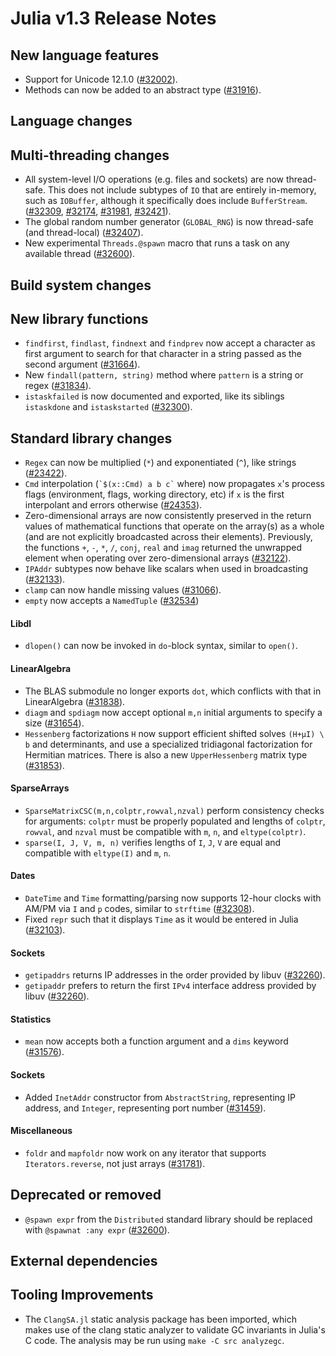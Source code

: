 Julia v1.3 Release Notes
========================

New language features
---------------------

* Support for Unicode 12.1.0 ([#32002]).
* Methods can now be added to an abstract type ([#31916]).

Language changes
----------------


Multi-threading changes
-----------------------

* All system-level I/O operations (e.g. files and sockets) are now thread-safe.
  This does not include subtypes of `IO` that are entirely in-memory, such as `IOBuffer`,
  although it specifically does include `BufferStream`.
  ([#32309], [#32174], [#31981], [#32421]).
* The global random number generator (`GLOBAL_RNG`) is now thread-safe (and thread-local) ([#32407]).
* New experimental `Threads.@spawn` macro that runs a task on any available thread ([#32600]).

Build system changes
--------------------


New library functions
---------------------

* `findfirst`, `findlast`, `findnext` and `findprev` now accept a character as first argument
  to search for that character in a string passed as the second argument ([#31664]).
* New `findall(pattern, string)` method where `pattern` is a string or regex ([#31834]).
* `istaskfailed` is now documented and exported, like its siblings `istaskdone` and `istaskstarted` ([#32300]).

Standard library changes
------------------------

* `Regex` can now be multiplied (`*`) and exponentiated (`^`), like strings ([#23422]).
* `Cmd` interpolation (``` `$(x::Cmd) a b c` ``` where) now propagates `x`'s process flags
  (environment, flags, working directory, etc) if `x` is the first interpolant and errors
  otherwise ([#24353]).
* Zero-dimensional arrays are now consistently preserved in the return values of mathematical
  functions that operate on the array(s) as a whole (and are not explicitly broadcasted across their elements).
  Previously, the functions  `+`, `-`, `*`, `/`, `conj`, `real` and `imag` returned the unwrapped element
  when operating over zero-dimensional arrays ([#32122]).
* `IPAddr` subtypes now behave like scalars when used in broadcasting ([#32133]).
* `clamp` can now handle missing values ([#31066]).
* `empty` now accepts a `NamedTuple` ([#32534])

#### Libdl

* `dlopen()` can now be invoked in `do`-block syntax, similar to `open()`.

#### LinearAlgebra

* The BLAS submodule no longer exports `dot`, which conflicts with that in LinearAlgebra ([#31838]).
* `diagm` and `spdiagm` now accept optional `m,n` initial arguments to specify a size ([#31654]).
* `Hessenberg` factorizations `H` now support efficient shifted solves `(H+µI) \ b` and determinants, and use a specialized tridiagonal factorization for Hermitian matrices. There is also a new `UpperHessenberg` matrix type ([#31853]).

#### SparseArrays

* `SparseMatrixCSC(m,n,colptr,rowval,nzval)` perform consistency checks for arguments:
  `colptr` must be properly populated and lengths of `colptr`, `rowval`, and `nzval`
  must be compatible with `m`, `n`, and `eltype(colptr)`.
* `sparse(I, J, V, m, n)` verifies lengths of `I`, `J`, `V` are equal and compatible with
  `eltype(I)` and `m`, `n`.

#### Dates

* `DateTime` and `Time` formatting/parsing now supports 12-hour clocks with AM/PM via `I` and `p` codes, similar to `strftime` ([#32308]).
* Fixed `repr` such that it displays `Time` as it would be entered in Julia ([#32103]).

#### Sockets

* `getipaddrs` returns IP addresses in the order provided by libuv ([#32260]).
* `getipaddr` prefers to return the first `IPv4` interface address provided by libuv ([#32260]).

#### Statistics

* `mean` now accepts both a function argument and a `dims` keyword ([#31576]).

#### Sockets

* Added `InetAddr` constructor from `AbstractString`, representing IP address, and `Integer`,
  representing port number ([#31459]).

#### Miscellaneous

* `foldr` and `mapfoldr` now work on any iterator that supports `Iterators.reverse`, not just arrays ([#31781]).

Deprecated or removed
---------------------

* `@spawn expr` from the `Distributed` standard library should be replaced with `@spawnat :any expr` ([#32600]).

External dependencies
---------------------

Tooling Improvements
---------------------

* The `ClangSA.jl` static analysis package has been imported, which makes use of
  the clang static analyzer to validate GC invariants in Julia's C code. The analysis
  may be run using `make -C src analyzegc`.

<!--- generated by NEWS-update.jl: -->
[#23422]: https://github.com/JuliaLang/julia/issues/23422
[#24353]: https://github.com/JuliaLang/julia/issues/24353
[#31066]: https://github.com/JuliaLang/julia/issues/31066
[#31459]: https://github.com/JuliaLang/julia/issues/31459
[#31576]: https://github.com/JuliaLang/julia/issues/31576
[#31654]: https://github.com/JuliaLang/julia/issues/31654
[#31664]: https://github.com/JuliaLang/julia/issues/31664
[#31781]: https://github.com/JuliaLang/julia/issues/31781
[#31834]: https://github.com/JuliaLang/julia/issues/31834
[#31838]: https://github.com/JuliaLang/julia/issues/31838
[#31853]: https://github.com/JuliaLang/julia/issues/31853
[#31916]: https://github.com/JuliaLang/julia/issues/31916
[#31981]: https://github.com/JuliaLang/julia/issues/31981
[#32002]: https://github.com/JuliaLang/julia/issues/32002
[#32103]: https://github.com/JuliaLang/julia/issues/32103
[#32122]: https://github.com/JuliaLang/julia/issues/32122
[#32133]: https://github.com/JuliaLang/julia/issues/32133
[#32174]: https://github.com/JuliaLang/julia/issues/32174
[#32260]: https://github.com/JuliaLang/julia/issues/32260
[#32300]: https://github.com/JuliaLang/julia/issues/32300
[#32308]: https://github.com/JuliaLang/julia/issues/32308
[#32309]: https://github.com/JuliaLang/julia/issues/32309
[#32407]: https://github.com/JuliaLang/julia/issues/32407
[#32421]: https://github.com/JuliaLang/julia/issues/32421
[#32534]: https://github.com/JuliaLang/julia/issues/32534
[#32600]: https://github.com/JuliaLang/julia/issues/32600
